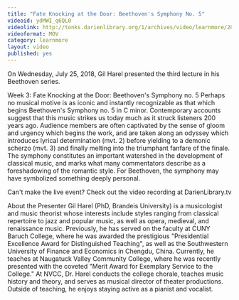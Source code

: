 ```yaml
---
title: "Fate Knocking at the Door: Beethoven's Symphony No. 5"
videoid: ydMWI_q6QL0
videolink: http://tonks.darienlibrary.org/1/archives/video/learnmore/20180725_beethoven.mov
videoformat: MOV
category: learnmore
layout: video
published: yes
---
```


On Wednesday, July 25, 2018, Gil Harel presented the third lecture in his Beethoven series. 

Week 3: Fate Knocking at the Door: Beethoven's Symphony no. 5
Perhaps no musical motive is as iconic and instantly recognizable as that which begins Beethoven's Symphony no. 5 in C minor. Contemporary accounts suggest that this music strikes us today much as it struck listeners 200 years ago. Audience members are often captivated by the sense of gloom and urgency which begins the work, and are taken along an odyssey which introduces lyrical determination (mvt. 2) before yielding to a demonic scherzo (mvt. 3) and finally melting into the triumphant fanfare of the finale. The symphony constitutes an important watershed in the development of classical music, and marks what many commentators describe as a foreshadowing of the romantic style. For Beethoven, the symphony may have symbolized something deeply personal.

Can't make the live event? Check out the video recording at DarienLibrary.tv

About the Presenter
Gil Harel (PhD, Brandeis University) is a musicologist and music theorist whose interests include styles ranging from classical repertoire to jazz and popular music, as well as opera, medieval, and renaissance music. Previously, he has served on the faculty at CUNY Baruch College, where he was awarded the prestigious "Presidential Excellence Award for Distinguished Teaching", as well as the Southwestern University of Finance and Economics in Chengdu, China. Currently, he teaches at Naugatuck Valley Community College, where he was recently presented with the coveted "Merit Award for Exemplary Service to the College." At NVCC, Dr. Harel conducts the college chorale, teaches music history and theory, and serves as musical director of theater productions. Outside of teaching, he enjoys staying active as a pianist and vocalist.